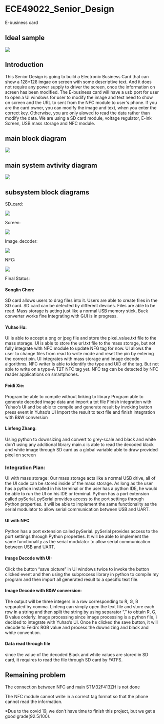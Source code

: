 # ECE49022_Senior_Design
E-business card

## Ideal sample

![](images/sample.jpg)

## Introduction
This Senior Design is going to build a Electronic Business Card that can show a 128*128 imgae on screen with some descriptive text.
And it does not require any power supply to driver the screen, once the information on screen has been modified. The E-business card
will have a usb port for user to open a UI windows for user to modify the image and text need to show on screen and the URL to sent
from the NFC module to user's phone. If you are the card owner, you can modify the image and text, when you enter the correct key. Otherwise,
you are only alowed to read the data rather than modify the data. We are using a SD card module, voltage regulator, E-ink Screen, USB mass storage
and NFC module.

## main block diagram
![](images/Main_block_diagram.png)

## main system avtivity diagram
![](images/system_activity_diagram.png)

## subsystem block diagrams

SD_card:

![](images/SD_card_block_diagram.png)

Screen:

![](images/screen_imageProcessing_block_diagram.png)

Image_decoder:

![](images/image_decoder.jpg)

NFC:

![](images/NFC_block_diagram.PNG)

Final Status: 
#### Songlin Chen:
SD card allows users to drag files into it.
Users are able to create files in the SD card. 
SD card can be detected by different devices. 
Files are able to be read. 
Mass storage is acting just like a normal USB memory stick.
Buck converter works fine
Integrating with GUI is in progress. 
#### Yuhao Hu:
UI is able to accept a png or jpeg file and store the pixel_value.txt file to the mass storage.
UI is able to store the url.txt file to the mass storage, but not fully integrate with NFC module to update NFG tag for now. 
 UI allows the user to change files from read to write mode and reset the pin by entering the correct pin.
UI integrates with mass storage and image decode algorithms. 
NFC writer Is able to identify the type and UID of the tag. But not able to write on a type-A T2T NFC tag yet. 
NFC tag can be detected by NFC reader applications on smartphones. 
#### Feidi Xie:
Program be able to compile without linking to library
Program able to generate decoded image data and import a txt file
Finish integration with Yuhao’s UI and be able to compile and generate result by invoking button press event in Yuhao’s UI
Import the result to text file and finish integration with B&W conversion
#### Linfeng Zhang:
Using python to downsizing and convert to grey-scale and black and white
don’t using any additional library
main.c is able to read the decoded black and white image through SD card as a global variable
able to draw provided pixel on screen

### Integration Plan:
UI with mass storage: 
Our mass storage acts like a normal USB drive, all of the UI code can be stored inside of the mass storage. As long as the user has a python installed in his terminal or the user has a python IDE, he would be able to run the UI on his IDE or terminal.
Python has a port extension called pySerial. pySerial provides access to the port settings through Python properties. It will be able to implement the same functionality as the serial modulator to allow serial communication between USB and UART. 


#### UI with NFC
Python has a port extension called pySerial. pySerial provides access to the port settings through Python properties. It will be able to implement the same functionality as the serial modulator to allow serial communication between USB and UART. 

#### Image Decode with UI:
Click the button “save picture” in UI windows twice to invoke the button clicked event and then using the subprocess library in python to compile my program and then import all generated result to a specific text file.


#### Image Decode with B&W conversion:
The output will be three integers in a row corresponding to R, G, B separated by comma. Linfeng can simply open the text file and store each row in a string and then split the string by using separator “,” to obtain R, G, B value orderly.
Image processing 
since image processing is a python file, i decided to integrate with Yuhao’s UI. Once he clicked the save button, it will decode to Feidi’s RGB value and process the downsizing and black and white convention.

#### Data read through file
since the value of the decoded Black and white values are stored in SD card, it requires to read the file through SD card by FATFS.


## Remaining problem
The connection between NFC and main STM32F413ZH is not done

The NFC module cannot write in a correct tag format so that the phone cannot read the information.

*Due to the covid 19, we don't have time to finish this project, but we get a good grade(92.5/100).

